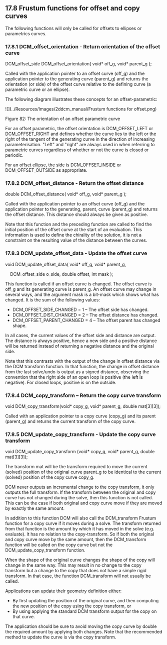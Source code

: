 ## 17.8 Frustum functions for offset and copy curves

The following functions will only be called for offsets to ellipses or parametrics curves.

### 17.8.1 DCM\_offset\_orientation - Return orientation of the offset curve

DCM\_offset\_side DCM\_offset\_orientation( void\* off\_g, void\* parent\_g );

Called with the application pointer to an offset curve (off\_g) and the application pointer to the generating curve (parent\_g) and returns the orientation (or side) of the offset curve relative to the defining curve (a parametric curve or an ellipse).

The following diagram illustrates these concepts for an offset-parametric:

![](../Resources/Images/2ddcm_manual/Frustum functions for offset.png)

Figure 82: The orientation of an offset parametric curve

For an offset parametric, the offset orientation is DCM\_OFFSET\_LEFT or DCM\_OFFSET\_RIGHT and defines whether the curve lies to the left or the right of the tangent of the generating curve in the direction of increasing parameterisation. 
"Left" and "right" are always used in when referring to parametric curves regardless of whether or not the curve is closed or periodic.

For an offset ellipse, the side is DCM\_OFFSET\_INSIDE or DCM\_OFFSET\_OUTSIDE as appropriate.

### 17.8.2 DCM\_offset\_distance - Return the offset distance

double DCM\_offset\_distance( void\* off\_g, void\* parent\_g );

Called with the application pointer to an offset curve (off\_g) and the application pointer to the generating, parent, curve (parent\_g) and returns the offset distance. 
This distance should always be given as positive.

Note that this function and the preceding function are called to find the initial position of the offset curve at the start of an evaluation. 
This information is used to define the chirality of the solution, it is not a constraint on the resulting value of the distance between the curves.

### 17.8.3 DCM\_update\_offset\_data - Update the offset curve

void DCM\_update\_offset\_data( void\* off\_g, void\* parent\_g,

     DCM\_offset\_side o\_side, double offset, int mask );

This function is called if an offset curve is changed. 
The offset curve is off\_g and its generating curve is parent\_g. 
An offset curve may change in several ways, and the argument mask is a bit-mask which shows what has changed. 
It is the sum of the following values:

- DCM\_OFFSET\_SIDE\_CHANGED = 1 – The offset side has changed.
- DCM\_OFFSET\_DIST\_CHANGED = 2 – The offset distance has changed.
- DCM\_OFFSET\_PARENT\_CHANGED = 4 – The offset parent has changed shape.

In all cases, the current values of the offset side and distance are output. 
The distance is always positive, hence a new side and a positive distance will be returned instead of returning a negative distance and the original side.

Note that this contrasts with the output of the change in offset distance via the DCM transform function. 
In that function, the change in offset distance from the last solve/undo is output as a signed distance, observing the convention that the right side of an open loop is positive (the left is negative). For closed loops, positive is on the outside.

### 17.8.4 DCM\_copy\_transform – Return the copy curve transform

void DCM\_copy\_transform(void\* copy\_g, void\* parent\_g, double mat\[3\]\[3\]);

Called with an application pointer to a copy curve (copy\_g) and its parent (parent\_g) and returns the current transform of the copy curve.

### 17.8.5 DCM\_update\_copy\_transform - Update the copy curve transform

void DCM\_update\_copy\_transform (void\* copy\_g, void\* parent\_g, double mat\[3\]\[3\]);

The transform mat will be the transform required to move the current (solved) position of the original curve parent\_g to be identical to the current (solved) position of the copy curve copy\_g.

DCM never outputs an incremental change to the copy transform, it only outputs the full transform. 
If the transform between the original and copy curve has not changed during the solve, then this function is not called. 
This can be the case if both original and copy curve move if they are moved by exactly the same amount.

In addition to this function DCM will also call the DCM\_transform Frustum function for a copy curve if it moves during a solve. 
The transform returned from that function is the amount by which it has moved in the solve (e.g. 
evaluate). It has no relation to the copy-transform. 
So if both the original and copy curve move by the same amount, then the DCM\_transform function will be called on the copy curve but not the DCM\_update\_copy\_transform function.

When the shape of the original curve changes the shape of the copy will change in the same way. 
This may result in no change to the copy transform but a change to the copy that does not have a simple rigid transform. 
In that case, the function DCM\_transform will not usually be called.

Applications can update their geometry definition either:

- By first updating the position of the original curve, and then computing the new position of the copy using the copy transform, or
- By using applying the standard DCM transform output for the copy on that curve.

The application should be sure to avoid moving the copy curve by double the required amount by applying both changes. 
Note that the recommended method to update the curve is via the copy transform.


